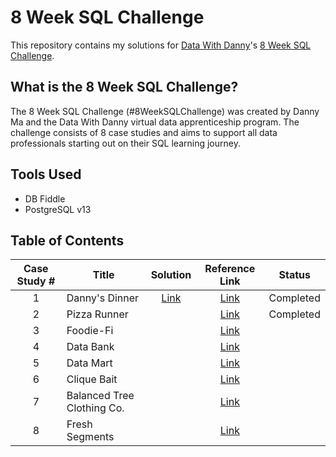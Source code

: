 # 8 Week SQL Challenge
This repository contains my solutions for [Data With Danny](https://www.datawithdanny.com/)'s [8 Week SQL Challenge](https://8weeksqlchallenge.com/).

## What is the 8 Week SQL Challenge?
The 8 Week SQL Challenge (#8WeekSQLChallenge) was created by Danny Ma and the Data With Danny virtual data apprenticeship program. The challenge consists of 8 case studies and aims to support all data professionals starting out on their SQL learning journey. 

## Tools Used
- DB Fiddle
- PostgreSQL v13

## Table of Contents
Case Study # | Title | Solution | Reference Link | Status 
:----------: | ----- | :------: | :------------: | :----:
1 | Danny's Dinner | [Link](https://github.com/daphnevee/8-Week-SQL-Challenge/blob/main/Case%20Study%20%231%20-%20Danny's%20Diner/README.md) | [Link](https://8weeksqlchallenge.com/case-study-1/) | Completed
2 | Pizza Runner | | [Link](https://8weeksqlchallenge.com/case-study-2/) | Completed
3 | Foodie-Fi | | [Link](https://8weeksqlchallenge.com/case-study-3/) 
4 | Data Bank | | [Link](https://8weeksqlchallenge.com/case-study-4/) 
5 | Data Mart | | [Link](https://8weeksqlchallenge.com/case-study-5/) 
6 | Clique Bait | | [Link](https://8weeksqlchallenge.com/case-study-6/) 
7 | Balanced Tree Clothing Co. | | [Link](https://8weeksqlchallenge.com/case-study-7/) 
8 | Fresh Segments | | [Link](https://8weeksqlchallenge.com/case-study-8/) 
